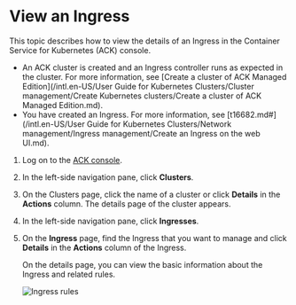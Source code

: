 # View an Ingress

This topic describes how to view the details of an Ingress in the Container Service for Kubernetes \(ACK\) console.

-   An ACK cluster is created and an Ingress controller runs as expected in the cluster. For more information, see [Create a cluster of ACK Managed Edition](/intl.en-US/User Guide for Kubernetes Clusters/Cluster management/Create Kubernetes clusters/Create a cluster of ACK Managed Edition.md).
-   You have created an Ingress. For more information, see [t16682.md\#](/intl.en-US/User Guide for Kubernetes Clusters/Network management/Ingress management/Create an Ingress on the web UI.md).

1.  Log on to the [ACK console](https://cs.console.aliyun.com).

2.  In the left-side navigation pane, click **Clusters**.

3.  On the Clusters page, click the name of a cluster or click **Details** in the **Actions** column. The details page of the cluster appears.

4.  In the left-side navigation pane, click **Ingresses**.

5.  On the **Ingress** page, find the Ingress that you want to manage and click **Details** in the **Actions** column of the Ingress.

    On the details page, you can view the basic information about the Ingress and related rules.

    ![Ingress rules](https://static-aliyun-doc.oss-cn-hangzhou.aliyuncs.com/assets/img/en-US/7445359951/p10803.png)


